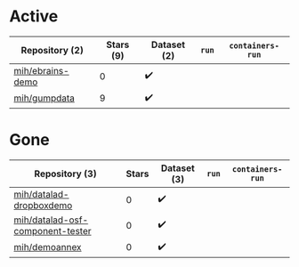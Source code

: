 # Active
| Repository (2) | Stars (9) | Dataset (2) | `run` | `containers-run` |
| --- | --- | --- | --- | --- |
| [mih/ebrains-demo](https://github.com/mih/ebrains-demo) | 0 | :heavy_check_mark: |  |  |
| [mih/gumpdata](https://github.com/mih/gumpdata) | 9 | :heavy_check_mark: |  |  |

# Gone
| Repository (3) | Stars | Dataset (3) | `run` | `containers-run` |
| --- | --- | --- | --- | --- |
| [mih/datalad-dropboxdemo](https://github.com/mih/datalad-dropboxdemo) | 0 | :heavy_check_mark: |  |  |
| [mih/datalad-osf-component-tester](https://github.com/mih/datalad-osf-component-tester) | 0 | :heavy_check_mark: |  |  |
| [mih/demoannex](https://github.com/mih/demoannex) | 0 | :heavy_check_mark: |  |  |
